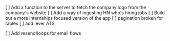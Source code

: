 [ ] Add a function to the server to fetch the company logo from the company's website
[ ] Add a way of ingesting HN who's hiring jobs
[ ] Build out a more internships focused version of the app
[ ] pagination broken for tables
[ ] add lever ATS


[ ] Add resend/loops for email flows